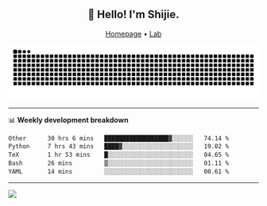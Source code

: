 <h2 align="center">👋 Hello! I'm Shijie.</h2>
<p align="center">
  <a href="https://xu-shi-jie.github.io"> Homepage</a> •
  <a href="https://onodalab.ees.hokudai.ac.jp"> Lab </a>
</p>

![Snake animation](https://github.com/xu-shi-jie/xu-shi-jie/blob/output/github-snake.svg)


-------

📊 **Weekly development breakdown**
<!--START_SECTION:waka-->

```txt
Other      30 hrs 6 mins   ██████████████████▓░░░░░░   74.14 %
Python     7 hrs 43 mins   ████▓░░░░░░░░░░░░░░░░░░░░   19.02 %
TeX        1 hr 53 mins    █░░░░░░░░░░░░░░░░░░░░░░░░   04.65 %
Bash       26 mins         ▒░░░░░░░░░░░░░░░░░░░░░░░░   01.11 %
YAML       14 mins         ░░░░░░░░░░░░░░░░░░░░░░░░░   00.61 %
```

<!--END_SECTION:waka-->

-------
![](https://komarev.com/ghpvc/?username=xu-shi-jie&style=flat-square&color=blue) 

